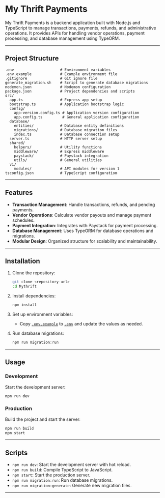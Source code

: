 # My Thrift Payments

My Thrift Payments is a backend application built with Node.js and TypeScript to manage transactions, payments, refunds, and administrative operations. It provides APIs for handling vendor operations, payment processing, and database management using TypeORM.

---

## Project Structure

```
.env                     # Environment variables
.env.example             # Example environment file
.gitignore               # Git ignore file
generate_migration.sh    # Script to generate database migrations
nodemon.json             # Nodemon configuration
package.json             # Project dependencies and scripts
src/
  app.ts                 # Express app setup
  bootstrap.ts           # Application bootstrap logic
  config/
    app-version.config.ts # Application version configuration
    app.config.ts         # General application configuration
  database/
    entities/            # Database entity definitions
    migrations/          # Database migration files
    index.ts             # Database connection setup
  server.ts              # HTTP server setup
  shared/
    helpers/             # Utility functions
    middleware/          # Express middleware
    paystack/            # Paystack integration
    utils/               # General utilities
  v1/
    modules/             # API modules for version 1
tsconfig.json            # TypeScript configuration
```

---

## Features

- **Transaction Management**: Handle transactions, refunds, and pending payments.
- **Vendor Operations**: Calculate vendor payouts and manage payment schedules.
- **Payment Integration**: Integrates with Paystack for payment processing.
- **Database Management**: Uses TypeORM for database operations and migrations.
- **Modular Design**: Organized structure for scalability and maintainability.

---

## Installation

1. Clone the repository:
   ```bash
   git clone <repository-url>
   cd Mythrift
   ```

2. Install dependencies:
   ```bash
   npm install
   ```

3. Set up environment variables:
   - Copy [`.env.example`](command:_github.copilot.openRelativePath?%5B%7B%22scheme%22%3A%22file%22%2C%22authority%22%3A%22%22%2C%22path%22%3A%22%2FUsers%2Fmac%2FDocuments%2Fmythrift-payments%2F.env.example%22%2C%22query%22%3A%22%22%2C%22fragment%22%3A%22%22%7D%2C%22632b9583-04b8-4679-940b-f33456f9dfc9%22%5D "/Users/mac/Documents/mythrift-payments/.env.example") to [`.env`](command:_github.copilot.openRelativePath?%5B%7B%22scheme%22%3A%22file%22%2C%22authority%22%3A%22%22%2C%22path%22%3A%22%2FUsers%2Fmac%2FDocuments%2Fmythrift-payments%2F.env%22%2C%22query%22%3A%22%22%2C%22fragment%22%3A%22%22%7D%2C%22632b9583-04b8-4679-940b-f33456f9dfc9%22%5D "/Users/mac/Documents/mythrift-payments/.env") and update the values as needed.

4. Run database migrations:
   ```bash
   npm run migration:run
   ```

---

## Usage

### Development
Start the development server:
```bash
npm run dev
```

### Production
Build the project and start the server:
```bash
npm run build
npm start
```

---

## Scripts

- `npm run dev`: Start the development server with hot reload.
- `npm run build`: Compile TypeScript to JavaScript.
- `npm start`: Start the production server.
- `npm run migration:run`: Run database migrations.
- `npm run migration:generate`: Generate new migration files.

---
